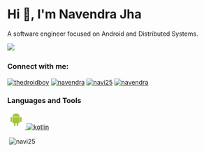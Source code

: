 # Hi 👋, I'm Navendra Jha
A software engineer focused on Android and Distributed Systems.

![](https://github-profile-trophy.vercel.app/?username=navi25)

### Connect with me:

<p align="left">
<a href="https://twitter.com/thedroidboy" target="blank"><img align="center" src="https://cdn.jsdelivr.net/npm/simple-icons@3.0.1/icons/twitter.svg" alt="thedroidboy" height="30" width="40" /></a>
<a href="https://linkedin.com/in/navendra" target="blank"><img align="center" src="https://cdn.jsdelivr.net/npm/simple-icons@3.0.1/icons/linkedin.svg" alt="navendra" height="30" width="40" /></a>
<a href="https://stackoverflow.com/story/navi25" target="blank"><img align="center" src="https://cdn.jsdelivr.net/npm/simple-icons@3.0.1/icons/stackoverflow.svg" alt="navi25" height="30" width="40" /></a>
<a href="https://medium.com/@navendra" target="blank"><img align="center" src="https://cdn.jsdelivr.net/npm/simple-icons@3.0.1/icons/medium.svg" alt="navendra" height="30" width="40" /></a>
</p>

### Languages and Tools
<p align="left"> <a href="https://developer.android.com" target="_blank"> <img src="https://raw.githubusercontent.com/devicons/devicon/master/icons/android/android-original-wordmark.svg" alt="android" width="40" height="40"/> </a> <a href="https://kotlinlang.org" target="_blank"> <img src="https://www.vectorlogo.zone/logos/kotlinlang/kotlinlang-icon.svg" alt="kotlin" width="40" height="40"/> </a> </p>

<p>&nbsp;<img align="center" src="https://github-readme-stats.vercel.app/api?username=navi25&show_icons=true&locale=en" alt="navi25" /></p>
